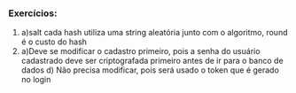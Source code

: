 ### Exercícios:
1. a)salt cada hash utiliza uma string aleatória junto com o algoritmo, round é o custo do hash
2. a)Deve se modificar o cadastro primeiro, pois a senha do usuário cadastrado deve ser criptografada primeiro antes de ir para o banco de dados
d) Não precisa modificar, pois será usado o token que é gerado no login